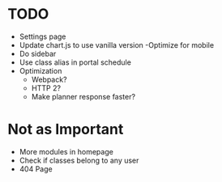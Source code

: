 # TODO
- Settings page
- Update chart.js to use vanilla version
-Optimize for mobile
- Do sidebar
- Use class alias in portal schedule
- Optimization
  - Webpack?
  - HTTP 2?
  - Make planner response faster?

# Not as Important
- More modules in homepage
- Check if classes belong to any user
- 404 Page
